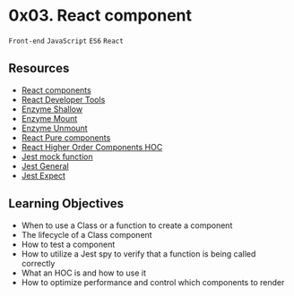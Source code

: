 # 0x03. React component

`Front-end` `JavaScript` `ES6` `React`

## Resources

- [React components](https://react.dev/reference/react/Component)
- [React Developer Tools](https://chrome.google.com/webstore/detail/react-developer-tools/fmkadmapgofadopljbjfkapdkoienihi)
- [Enzyme Shallow](https://enzymejs.github.io/enzyme/docs/api/shallow.html)
- [Enzyme Mount](https://enzymejs.github.io/enzyme/docs/api/ReactWrapper/mount.html)
- [Enzyme Unmount](https://enzymejs.github.io/enzyme/docs/api/ReactWrapper/unmount.html)
- [React Pure components](https://react.dev/reference/react/PureComponent)
- [React Higher Order Components HOC](https://legacy.reactjs.org/docs/higher-order-components.html)
- [Jest mock function](https://jestjs.io/docs/jest-object)
- [Jest General](https://jestjs.io/docs/api)
- [Jest Expect](https://jestjs.io/docs/expect)

## Learning Objectives

- When to use a Class or a function to create a component
- The lifecycle of a Class component
- How to test a component
- How to utilize a Jest spy to verify that a function is being called correctly
- What an HOC is and how to use it
- How to optimize performance and control which components to render
